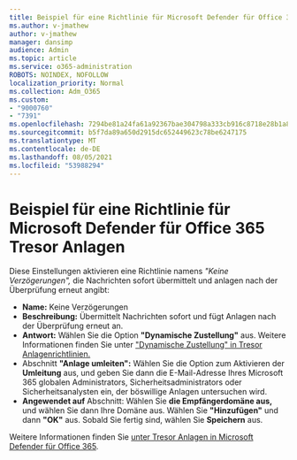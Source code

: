 ```yaml
---
title: Beispiel für eine Richtlinie für Microsoft Defender für Office 365 Tresor Anlagen
ms.author: v-jmathew
author: v-jmathew
manager: dansimp
audience: Admin
ms.topic: article
ms.service: o365-administration
ROBOTS: NOINDEX, NOFOLLOW
localization_priority: Normal
ms.collection: Adm_O365
ms.custom:
- "9000760"
- "7391"
ms.openlocfilehash: 7294be81a24fa61a92367bae304798a333cb916c8718e28b1a87314c15ef6c8c
ms.sourcegitcommit: b5f7da89a650d2915dc652449623c78be6247175
ms.translationtype: MT
ms.contentlocale: de-DE
ms.lasthandoff: 08/05/2021
ms.locfileid: "53988294"
---
```

# <a name="example-microsoft-defender-for-office-365-safe-attachment-policy"></a>Beispiel für eine Richtlinie für Microsoft Defender für Office 365 Tresor Anlagen

Diese Einstellungen aktivieren eine Richtlinie namens *"Keine Verzögerungen",* die Nachrichten sofort übermittelt und anlagen nach der Überprüfung erneut angibt:

- **Name:** Keine Verzögerungen
- **Beschreibung:** Übermittelt Nachrichten sofort und fügt Anlagen nach der Überprüfung erneut an.
- **Antwort:** Wählen Sie die Option **"Dynamische Zustellung"** aus. Weitere Informationen finden Sie unter ["Dynamische Zustellung" in Tresor Anlagenrichtlinien.](https://go.microsoft.com/fwlink/?linkid=2092328)
- Abschnitt **"Anlage umleiten":** Wählen Sie die Option zum Aktivieren der **Umleitung** aus, und geben Sie dann die E-Mail-Adresse Ihres Microsoft 365 globalen Administrators, Sicherheitsadministrators oder Sicherheitsanalysten ein, der böswillige Anlagen untersuchen wird.
- **Angewendet auf** Abschnitt: Wählen Sie **die Empfängerdomäne aus,** und wählen Sie dann Ihre Domäne aus. Wählen Sie **"Hinzufügen"** und dann **"OK"** aus. Sobald Sie fertig sind, wählen Sie **Speichern** aus.

Weitere Informationen finden Sie [unter Tresor Anlagen in Microsoft Defender für Office 365](https://go.microsoft.com/fwlink/?linkid=2092213).
